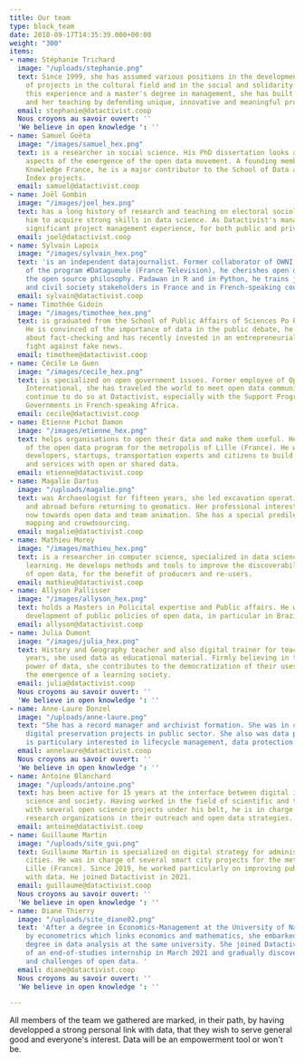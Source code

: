 ```yaml
---
title: Our team
type: block_team
date: 2018-09-17T14:35:39.000+00:00
weight: "300"
items:
- name: Stéphanie Trichard
  image: "/uploads/stephanie.png"
  text: Since 1999, she has assumed various positions in the development and support
    of projects in the cultural field and in the social and solidarity economy. With
    this experience and a master's degree in management, she has built her career
    and her teaching by defending unique, innovative and meaningful projects.
  email: stephanie@datactivist.coop
  Nous croyons au savoir ouvert: ''
  'We believe in open knowledge ': ''
- name: Samuel Goëta
  image: "/images/samuel_hex.png"
  text: is a researcher in social science. His PhD dissertation looks at the hidden
    aspects of the emergence of the open data movement. A founding member of Open
    Knowledge France, he is a major contributor to the School of Data and Open Data
    Index projects.
  email: samuel@datactivist.coop
- name: Joël Gombin
  image: "/images/joel_hex.png"
  text: has a long history of research and teaching on electoral sociology, that enabled
    him to acquire strong skills in data science. As Datactivist's manager, he has
    significant project management experience, for both public and private clients.
  email: joel@datactivist.coop
- name: Sylvain Lapoix
  image: "/images/sylvain_hex.png"
  text: 'is an independent datajournalist. Former collaborator of OWNI, co-author
    of the program #Datagueule (France Television), he cherishes open data and defends
    the open source philosophy. Padawan in R and in Python, he trains journalists
    and civil society stakeholders in France and in French-speaking countries in Africa.'
  email: sylvain@datactivist.coop
- name: Timothée Gidoin
  image: "/images/timothee_hex.png"
  text: is graduated from the School of Public Affairs of Sciences Po Paris and Edhec.
    He is convinced of the importance of data in the public debate, he is passionate
    about fact-checking and has recently invested in an entrepreneurial project to
    fight against fake news.
  email: timothee@datactivist.coop
- name: Cécile Le Guen
  image: "/images/cecile_hex.png"
  text: is specialized on open government issues. Former employee of Open Knowledge
    International, she has traveled the world to meet open data communities and will
    continue to do so at Datactivist, especially with the Support Program for Open
    Governments in French-speaking Africa.
  email: cecile@datactivist.coop
- name: Etienne Pichot Damon
  image: "/images/etienne_hex.png"
  text: helps organisations to open their data and make them useful. He was in charge
    of the open data program for the metropolis of Lille (France). He worked with
    developers, startups, transportation experts and citizens to build partnerships
    and services with open or shared data.
  email: etienne@datactivist.coop
- name: Magalie Dartus
  image: "/uploads/magalie.png"
  text: was Archaeologist for fifteen years, she led excavation operations in France
    and abroad before returning to geomatics. Her professional interests lead her
    now towards open data and team animation. She has a special predilection for free
    mapping and crowdsourcing.
  email: magalie@datactivist.coop
- name: Mathieu Morey
  image: "/images/mathieu_hex.png"
  text: is a researcher in computer science, specialized in data science and machine
    learning. He develops methods and tools to improve the discoverability and quality
    of open data, for the benefit of producers and re-users.
  email: mathieu@datactivist.coop
- name: Allyson Pallisser
  image: "/images/allyson_hex.png"
  text: holds a Masters in Policital expertise and Public affairs. He works on the
    development of public policies of open data, in particular in Brazil.
  email: allyson@datactivist.coop
- name: Julia Dumont
  image: "/images/julia_hex.png"
  text: History and Geography teacher and also digital trainer for teachers for 10
    years, she used data as educational material. Firmly believing in the emancipatory
    power of data, she contributes to the democratization of their uses to promote
    the emergence of a learning society.
  email: julia@datactivist.coop
  Nous croyons au savoir ouvert: ''
  'We believe in open knowledge ': ''
- name: Anne-Laure Donzel
  image: "/uploads/anne-laure.png"
  text: "She has a record manager and archivist formation. She was in charge of several
    digital preservation projects in public sector. She also was data protection officer.\nShe
    is particulary interested in lifecycle management, data protection and GLAM projects. "
  email: annelaure@datactivist.coop
  Nous croyons au savoir ouvert: ''
  'We believe in open knowledge ': ''
- name: Antoine Blanchard
  image: "/uploads/antoine.png"
  text: has been active for 15 years at the interface between digital issues, and
    science and society. Having worked in the field of scientific and technical information,
    with several open science projects under his belt, he is in charge of supporting
    research organizations in their outreach and open data strategies.
  email: antoine@datactivist.coop
- name: Guillaume Martin
  image: "/uploads/site_gui.png"
  text: Guillaume Martin is specialized on digital strategy for administrations and
    cities. He was in charge of several smart city projects for the metropolis of
    Lille (France). Since 2019, he worked particularly on improving public policies
    with data. He joined Datactivist in 2021.
  email: guillaume@datactivist.coop
  Nous croyons au savoir ouvert: ''
  'We believe in open knowledge ': ''
- name: Diane Thierry
  image: "/uploads/site_diane02.png"
  text: 'After a degree in Economics-Management at the University of Nantes and passionate
    by econometrics which links economics and mathematics, she embarked on a master''s
    degree in data analysis at the same university. She joined Datactivist as part
    of an end-of-studies internship in March 2021 and gradually discovers the importance
    and challenges of open data. '
  email: diane@datactivist.coop
  Nous croyons au savoir ouvert: ''
  'We believe in open knowledge ': ''

---
```

All members of the team we gathered are marked, in their path, by having developped a strong personal link with data, that they wish to serve general good and everyone's interest. Data will be an empowerment tool or won't be.